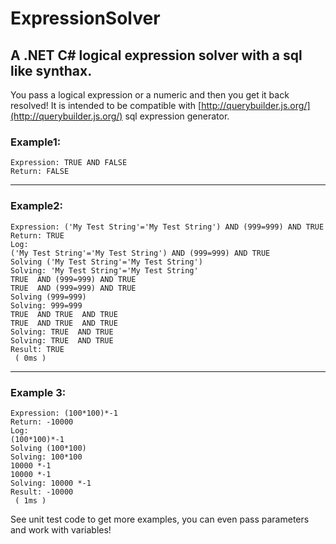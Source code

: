 # ExpressionSolver
## A .NET C# logical expression solver with a sql like synthax.

You pass a logical expression or a numeric and then you get it back resolved!
It is intended to be compatible with [http://querybuilder.js.org/](http://querybuilder.js.org/)  sql expression generator.

### Example1:
	Expression: TRUE AND FALSE
	Return: FALSE

***


### Example2:
	Expression: ('My Test String'='My Test String') AND (999=999) AND TRUE
	Return: TRUE
	Log:
	('My Test String'='My Test String') AND (999=999) AND TRUE
	Solving ('My Test String'='My Test String')
	Solving: 'My Test String'='My Test String'
	TRUE  AND (999=999) AND TRUE
	TRUE  AND (999=999) AND TRUE
	Solving (999=999)
	Solving: 999=999
	TRUE  AND TRUE  AND TRUE
	TRUE  AND TRUE  AND TRUE
	Solving: TRUE  AND TRUE
	Solving: TRUE  AND TRUE
	Result: TRUE
	 ( 0ms )

***

### Example 3:
	Expression: (100*100)*-1
	Return: -10000
	Log:
	(100*100)*-1
	Solving (100*100)
	Solving: 100*100
	10000 *-1
	10000 *-1
	Solving: 10000 *-1
	Result: -10000
	 ( 1ms )

See unit test code to get more examples, you can even pass parameters and work with variables!